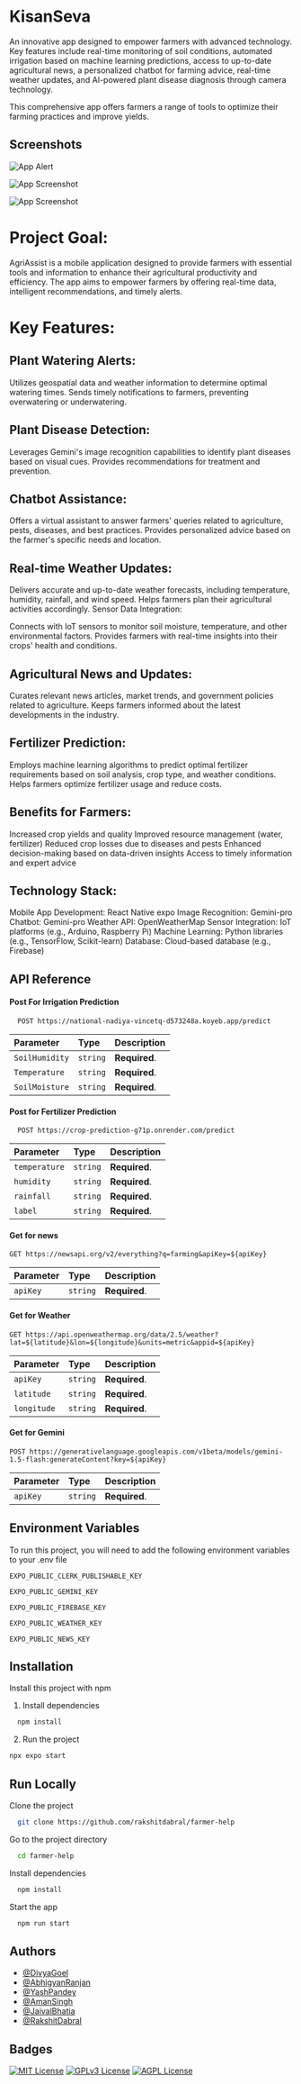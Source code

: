 
# KisanSeva

An innovative app designed to empower farmers with advanced technology. Key features include real-time monitoring of soil conditions, automated irrigation based on machine learning predictions, access to up-to-date agricultural news, a personalized chatbot for farming advice, real-time weather updates, and AI-powered plant disease diagnosis through camera technology. 

This comprehensive app offers farmers a range of tools to optimize their farming practices and improve yields.
 


## Screenshots

![App Alert](Visuals/Alert.jpg)

![App Screenshot](https://github.com/user-attachments/assets/0cfe9a2a-8f04-4748-813c-f5b654f0935c)

![App Screenshot](https://github.com/user-attachments/assets/14754862-4f13-4d28-a597-026eaa8ee9dd)

# Project Goal:

AgriAssist is a mobile application designed to provide farmers with essential tools and information to enhance their agricultural productivity and efficiency. The app aims to empower farmers by offering real-time data, intelligent recommendations, and timely alerts.

# Key Features:

## Plant Watering Alerts:

Utilizes geospatial data and weather information to determine optimal watering times.
Sends timely notifications to farmers, preventing overwatering or underwatering.

## Plant Disease Detection:

Leverages Gemini's image recognition capabilities to identify plant diseases based on visual cues.
Provides recommendations for treatment and prevention.

## Chatbot Assistance:

Offers a virtual assistant to answer farmers' queries related to agriculture, pests, diseases, and best practices.
Provides personalized advice based on the farmer's specific needs and location.

## Real-time Weather Updates:

Delivers accurate and up-to-date weather forecasts, including temperature, humidity, rainfall, and wind speed.
Helps farmers plan their agricultural activities accordingly.
Sensor Data Integration:

Connects with IoT sensors to monitor soil moisture, temperature, and other environmental factors.
Provides farmers with real-time insights into their crops' health and conditions.

## Agricultural News and Updates:

Curates relevant news articles, market trends, and government policies related to agriculture.
Keeps farmers informed about the latest developments in the industry.

## Fertilizer Prediction:

Employs machine learning algorithms to predict optimal fertilizer requirements based on soil analysis, crop type, and weather conditions.
Helps farmers optimize fertilizer usage and reduce costs.

## Benefits for Farmers:

Increased crop yields and quality
Improved resource management (water, fertilizer)
Reduced crop losses due to diseases and pests
Enhanced decision-making based on data-driven insights
Access to timely information and expert advice

## Technology Stack:

Mobile App Development: React Native expo
Image Recognition: Gemini-pro
Chatbot: Gemini-pro
Weather API: OpenWeatherMap 
Sensor Integration: IoT platforms (e.g., Arduino, Raspberry Pi)
Machine Learning: Python libraries (e.g., TensorFlow, Scikit-learn)
Database: Cloud-based database (e.g., Firebase)
## API Reference

#### Post For Irrigation Prediction

```http
  POST https://national-nadiya-vincetq-d573248a.koyeb.app/predict
```

| Parameter | Type     | Description                |
| :-------- | :------- | :------------------------- |
| `SoilHumidity` | `string` | **Required**.  |
| `Temperature` | `string` | **Required**.  |
| `SoilMoisture` | `string` | **Required**.  |


#### Post for Fertilizer Prediction

```http
  POST https://crop-prediction-g71p.onrender.com/predict
```

| Parameter | Type     | Description                       |
| :-------- | :------- | :-------------------------------- |
| `temperature`      | `string` | **Required**.  |
| `humidity`      | `string` | **Required**.  |
| `rainfall`      | `string` | **Required**.  |
| `label`      | `string` | **Required**.|

#### Get for news

```http
GET https://newsapi.org/v2/everything?q=farming&apiKey=${apiKey}
```

| Parameter | Type     | Description                       |
| :-------- | :------- | :-------------------------------- |
| `apiKey`      | `string` | **Required**.  |

#### Get for Weather

```http
GET https://api.openweathermap.org/data/2.5/weather?lat=${latitude}&lon=${longitude}&units=metric&appid=${apiKey}
```
| Parameter | Type     | Description                       |
| :-------- | :------- | :-------------------------------- |
| `apiKey`      | `string` | **Required**.  |
| `latitude`      | `string` | **Required**.  |
| `longitude`      | `string` | **Required**.  |


#### Get for Gemini

```http
POST https://generativelanguage.googleapis.com/v1beta/models/gemini-1.5-flash:generateContent?key=${apiKey}
```

| Parameter | Type     | Description                       |
| :-------- | :------- | :-------------------------------- |
| `apiKey`      | `string` | **Required**.  |

## Environment Variables

To run this project, you will need to add the following environment variables to your .env file

`EXPO_PUBLIC_CLERK_PUBLISHABLE_KEY`

`EXPO_PUBLIC_GEMINI_KEY`

`EXPO_PUBLIC_FIREBASE_KEY`

`EXPO_PUBLIC_WEATHER_KEY`

`EXPO_PUBLIC_NEWS_KEY`


## Installation

Install this project with npm

1. Install dependencies
```bash
  npm install
```
2. Run the project

```bash
npx expo start
```
## Run Locally

Clone the project

```bash
  git clone https://github.com/rakshitdabral/farmer-help
```

Go to the project directory

```bash
  cd farmer-help
```

Install dependencies

```bash
  npm install
```

Start the app

```bash
  npm run start
```


## Authors

- [@DivyaGoel](https://github.com/mysticalcodes)
- [@AbhigyanRanjan](https://github.com/Abhigyan-RA)
- [@YashPandey](https://github.com/Yash16p)
- [@AmanSingh](https://github.com/aman-singh73)
- [@JaivalBhatia](https://github.com/jaival-bhatia)
- [@RakshitDabral](https://github.com/rakshitdabral/farmer-help)






## Badges
[![MIT License](https://img.shields.io/badge/License-MIT-green.svg)](https://choosealicense.com/licenses/mit/)
[![GPLv3 License](https://img.shields.io/badge/License-GPL%20v3-yellow.svg)](https://opensource.org/licenses/)
[![AGPL License](https://img.shields.io/badge/license-AGPL-blue.svg)](http://www.gnu.org/licenses/agpl-3.0)

